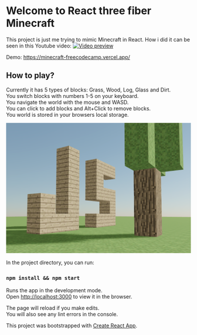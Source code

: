 # Welcome to React three fiber Minecraft

This project is just me trying to mimic Minecraft in React.
How i did it can be seen in this Youtube video:
[![Video preview](https://img.youtube.com/vi/qpOZup_3P_A/0.jpg)](https://www.youtube.com/watch?v=qpOZup_3P_A)

Demo: <https://minecraft-freecodecamp.vercel.app/>

## How to play?

Currently it has 5 types of blocks: Grass, Wood, Log, Glass and Dirt.  
You switch blocks with numbers 1-5 on your keyboard.  
You navigate the world with the mouse and WASD.  
You can click to add blocks and Alt+Click to remove blocks.  
You world is stored in your browsers local storage.  

![Preview](preview.png 'Preview')

In the project directory, you can run:

### `npm install && npm start`

Runs the app in the development mode.  
Open [http://localhost:3000](http://localhost:3000) to view it in the browser.

The page will reload if you make edits.  
You will also see any lint errors in the console.

This project was bootstrapped with [Create React App](https://github.com/facebook/create-react-app).
